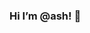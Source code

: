 ### Hi I’m @ash! 👋

<!--
**ashyibo23/ashyibo23** is a ✨ _special_ ✨ repository because its `README.md` (this file) appears on your GitHub profile.

Here are some ideas to get you started:


- �:eyes: I’m interested in Reinforcement learning and deep learning..
- 👯 I’m looking to collaborate on reinforcement learning, deep learning and data science projects

=
-->
